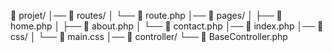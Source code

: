📁 projet/
│── 📁 routes/
│   └── 📄 route.php
│── 📁 pages/
│   ├── 📄 home.php
│   ├── 📄 about.php
│   └── 📄 contact.php
│── 📄 index.php
│── 📁 css/
│   └── 📄 main.css
│── 📁 controller/
    └── 📄 BaseController.php